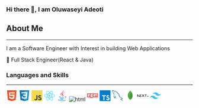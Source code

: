 ###     Hi there 👋, I am Oluwaseyi Adeoti
## About Me 
<hr></hr>
   <p> I am a Software Engineer with Interest in building Web Applications </p>
     <p>🌱 Full Stack Engineer(React & Java)</p>
     
  

  
    
 
<!-- ![WaveHandGIF](https://user-images.githubusercontent.com/90475212/158036872-ae85d24a-20c7-4e8f-be60-b043142df236.gif) -->

### <link href="https://github.com/OluwaseyiAdeoti#-tech-stack">Languages and Skills</link>
<hr></hr>
<div>
<img src="https://github.com/devicons/devicon/blob/master/icons/html5/html5-original.svg" alt="html" width="30" height="30">
<img src="https://github.com/devicons/devicon/blob/master/icons/css3/css3-original.svg" alt="css" width="30" height="30">
<img src="https://github.com/devicons/devicon/blob/master/icons/javascript/javascript-original.svg" alt="javascript" width="30" height="30">
<img src="https://github.com/devicons/devicon/blob/master/icons/react/react-original.svg" alt="html" width="30" height="30">
<img src="https://github.com/devicons/devicon/blob/master/icons/java/java-original.svg" alt="html" width="30" height="30">
<img src="https://github.com/devicons/devicon/blob/master/icons/springboot/springboot-original.svg" alt="html" width="30" height="30">
<img src="https://github.com/devicons/devicon/blob/master/icons/npm/npm-original-wordmark.svg" alt="html" width="30" height="30">
<img src="https://github.com/devicons/devicon/blob/master/icons/typescript/typescript-original.svg" alt="html" width="30" height="30">
<!-- <img src="https://github.com/devicons/devicon/blob/master/icons/nuxtjs/nuxtjs-original-wordmark.svg" alt="html" width="50" height="50"> -->
   <img src="https://github.com/devicons/devicon/blob/master/icons/mysql/mysql-original.svg" alt="html" width="30" height="30">
   <img src="https://github.com/devicons/devicon/blob/master/icons/mongodb/mongodb-original.svg" alt="html" width="30" height="30">
    <img src="https://github.com/devicons/devicon/blob/master/icons/nextjs/nextjs-original-wordmark.svg" alt="html" width="30" height="30" color="white" fill="white">
    <img src="https://github.com/devicons/devicon/blob/master/icons/tailwindcss/tailwindcss-plain.svg" alt="html" width="30" height="30" color="white" fill="white">
</div>
    
###


<!-- [![Top Langs](https://github-readme-stats.vercel.app/api/top-langs/?username=AgoroAkorede&layout=compact)](https://github.com/anuraghazra/github-readme-stats) -->


<!--
**AgoroAkorede/AgoroAkorede** is a ✨ _special_ ✨ repository because its `README.md` (this file) appears on your GitHub profile.

Here are some ideas to get you started:

- 🔭 I’m currently working on ...
- 🌱 I’m currently learning ...
- 👯 I’m looking to collaborate on ...
- 🤔 I’m looking for help with ...
- 💬 Ask me about ...
- 📫 How to reach me: ...
- 😄 Pronouns: ...
- ⚡ Fun fact: ...
-->
